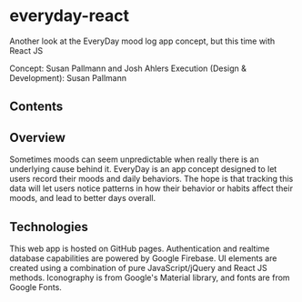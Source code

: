 # everyday-react
Another look at the EveryDay mood log app concept, but this time with React JS

Concept: Susan Pallmann and Josh Ahlers
Execution (Design & Development): Susan Pallmann

## Contents

## Overview
Sometimes moods can seem unpredictable when really there is an underlying cause behind it. EveryDay is an app concept designed to let users record their moods and daily behaviors. The hope is that tracking this data will let users notice patterns in how their behavior or habits affect their moods, and lead to better days overall.

## Technologies
This web app is hosted on GitHub pages. Authentication and realtime database capabilities are powered by Google Firebase. UI elements are created using a combination of pure JavaScript/jQuery and React JS methods. Iconography is from Google's Material library, and fonts are from Google Fonts.
